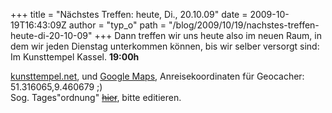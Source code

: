 +++
title = "Nächstes Treffen: heute, Di., 20.10.09"
date = 2009-10-19T16:43:09Z
author = "typ_o"
path = "/blog/2009/10/19/nachstes-treffen-heute-di-20-10-09"
+++
Dann treffen wir uns heute also im neuen Raum, in dem wir jeden Dienstag
unterkommen können, bis wir selber versorgt sind: Im Kunsttempel Kassel.
**19:00h**

[kunsttempel.net](https://www.kunsttempel.net), und [Google
Maps](https://maps.google.com/maps?f=q&source=s_q&hl=de&geocode=&q=Friedrich-Ebert-Str.+177,+kassel&sll=37.0625,-95.677068&sspn=23.761683,55.810547&ie=UTF8&hq=&hnear=Friedrich-Ebert-Stra%C3%9Fe+177,+West+34119+Kassel,+Hessen,+Deutschland&ll=51.316089,9.460862&spn=0.00057,0.002725&t=h&z=19),
Anreisekoordinaten für Geocacher: 51.316065,9.460679 ;)  
Sog. Tages"ordnung"
[~~hier~~](#),
bitte editieren.
